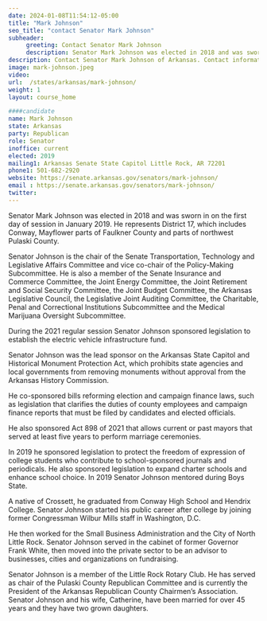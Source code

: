 ```yaml
---
date: 2024-01-08T11:54:12-05:00
title: "Mark Johnson"
seo_title: "contact Senator Mark Johnson"
subheader:
     greeting: Contact Senator Mark Johnson
     description: Senator Mark Johnson was elected in 2018 and was sworn in on the first day of session in January 2019.   He represents District 17, which includes Conway, Mayflower parts of Faulkner County and parts of northwest Pulaski County.
description: Contact Senator Mark Johnson of Arkansas. Contact information for Mark Johnson includes email address, phone number, and mailing address.
image: mark-johnson.jpeg
video:
url:  /states/arkansas/mark-johnson/
weight: 1
layout: course_home

####candidate
name: Mark Johnson
state: Arkansas
party: Republican
role: Senator
inoffice: current
elected: 2019
mailing1: Arkansas Senate State Capitol Little Rock, AR 72201
phone1: 501-682-2920
website: https://senate.arkansas.gov/senators/mark-johnson/
email : https://senate.arkansas.gov/senators/mark-johnson/
twitter:
---
```


Senator Mark Johnson was elected in 2018 and was sworn in on the first day of session in January 2019.   He represents District 17, which includes Conway, Mayflower parts of Faulkner County and parts of northwest Pulaski County.

Senator Johnson is the chair of the Senate Transportation, Technology and Legislative Affairs Committee and vice co-chair of the Policy-Making Subcommittee.  He is also a member of the Senate Insurance and Commerce Committee, the Joint Energy Committee, the Joint Retirement and Social Security Committee, the Joint Budget Committee, the Arkansas Legislative Council, the Legislative Joint Auditing Committee, the Charitable, Penal and Correctional Institutions Subcommittee and the Medical Marijuana Oversight Subcommittee.

During the 2021 regular session Senator Johnson sponsored legislation to establish the electric vehicle infrastructure fund.

Senator Johnson was the lead sponsor on the Arkansas State Capitol and Historical Monument Protection Act, which prohibits state agencies and local governments from removing monuments without approval from the Arkansas History Commission.

He co-sponsored bills reforming election and campaign finance laws, such as legislation that clarifies the duties of county employees and campaign finance reports that must be filed by candidates and elected officials.

He also sponsored Act 898 of 2021 that allows current or past mayors that served at least five years to perform marriage ceremonies.

In 2019 he sponsored legislation to protect the freedom of expression of college students who contribute to school-sponsored journals and periodicals. He also sponsored legislation to expand charter schools and enhance school choice. In 2019 Senator Johnson mentored during Boys State.

A native of Crossett, he graduated from Conway High School and Hendrix College. Senator Johnson started his public career after college by joining former Congressman Wilbur Mills staff in Washington, D.C.

He then worked for the Small Business Administration and the City of North Little Rock. Senator Johnson served in the cabinet of former Governor Frank White, then moved into the private sector to be an advisor to businesses, cities and organizations on fundraising.

Senator Johnson is a member of the Little Rock Rotary Club.  He has served as chair of the Pulaski County Republican Committee and is currently the President of the Arkansas Republican County Chairmen’s Association.  Senator Johnson and his wife, Catherine, have been married for over 45 years and they have two grown daughters.

